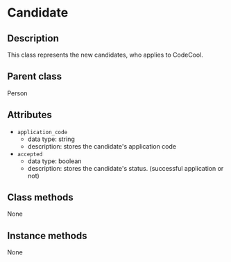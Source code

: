 # Candidate

## Description
This class represents the new candidates, who applies to CodeCool.

## Parent class
Person

## Attributes

* ```application_code```
  * data type: string
  * description: stores the candidate's application code
* ```accepted```
  * data type: boolean
  * description: stores the candidate's status. (successful application or not)

## Class methods

None

## Instance methods
None
